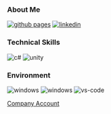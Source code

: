 ### About Me

[![github pages](http://img.shields.io/badge/-Github%20Pages-181717?style=flat-square&logo=github)](https://elik.pro/) [![linkedin](https://img.shields.io/badge/-LinkedIn-0077B5?style=flat-square&logo=Linkedin&logoColor=white)](https://www.linkedin.com/in/dunward/)

### Technical Skills
![c#](http://img.shields.io/badge/-C%23-512BD4?style=flat-square&logo=csharp) ![unity](http://img.shields.io/badge/-Unity-black?style=flat-square&logo=unity)

### Environment
![windows](https://img.shields.io/badge/-Windows-0078D6?style=flat-square&logo=windows&logoColor=white) ![windows](https://img.shields.io/badge/-macOS-000000?style=flat-square&logo=apple&logoColor=white) ![vs-code](https://img.shields.io/badge/-Visual%20Studio%20Code-007ACC?style=flat-square&logo=Visual%20Studio%20Code&logoColor=white)

[Company Account](https://github.com/minsongbc)
